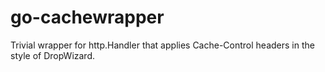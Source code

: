 go-cachewrapper
===============

Trivial wrapper for http.Handler that applies Cache-Control headers in the style of DropWizard.
